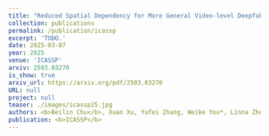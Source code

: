 ```yaml
---
title: "Reduced Spatial Dependency for More General Video-level Deepfake Detection"
collection: publications
permalink: /publication/icassp
excerpt: 'TODO.'
date: 2025-03-07
year: 2025
venue: 'ICASSP'
arxiv: 2503.03270
is_show: true
arxiv_url: https://arxiv.org/pdf/2503.03270
URL: null
project: null
teaser: ./images/icassp25.jpg
authors: <b>Beilin Chu</b>, Xuan Xu, Yufei Zhang, Weike You*, Linna Zhou
publication: <b>ICASSP</b>
---
```

<!-- [Download paper here](https://academic.oup.com/bioinformatics/article-pdf/38/13/3444/49883746/btac342.pdf) -->